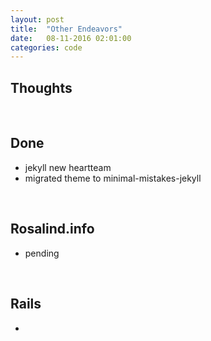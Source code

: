 ```yaml
---
layout: post
title:  "Other Endeavors"
date:   08-11-2016 02:01:00
categories: code
---
```


## Thoughts

<br>

## Done

* jekyll new heartteam
* migrated theme to minimal-mistakes-jekyll

<br>

## Rosalind.info

* pending

<br>

## Rails
*
